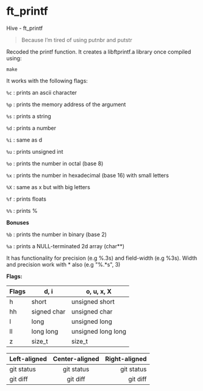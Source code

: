 # ft_printf
Hive - ft_printf

> Because I’m tired of using putnbr and putstr

Recoded the printf function. It creates a libftprintf.a library once compiled using:

```make```

It works with the following flags:

```%c``` : prints an ascii character

```%p``` : prints the memory address of the argument

```%s``` : prints a string

```%d``` : prints a number

```%i``` : same as d

```%u``` : prints unsigned int

```%o``` : prints the number in octal (base 8)

```%x``` : prints the number in hexadecimal (base 16) with small letters

```%X``` : same as x but with big letters

```%f``` : prints floats

```%%``` : prints %

**Bonuses**

```%b``` : prints the number in binary (base 2)

```%a``` : prints a NULL-terminated 2d array (char**)


It has functionality for precision (e.g %.3s) and field-width (e.g %3s). Width and precision work with * also (e.g "%.*s", 3)

**Flags:**

| Flags | d, i        |    o, u, x, X      |
| ----- | ----------- | ------------------ |
| h     | short       | unsigned short     |
| hh    | signed char | unsigned char      |
| l     | long        | unsigned long      |
| ll    | long long   | unsigned long long |
| z     | size_t      | size_t             |

| Left-aligned | Center-aligned | Right-aligned |
| :---         |     :---:      |          ---: |
| git status   | git status     | git status    |
| git diff     | git diff       | git diff      |
